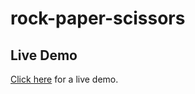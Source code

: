 # rock-paper-scissors

## Live Demo

[Click here](https://mohamedel-khouly.github.io/rock-paper-scissors/) for a live demo.
